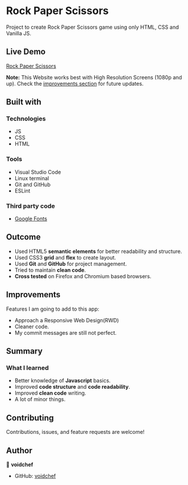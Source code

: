 # Rock Paper Scissors

Project to create Rock Paper Scissors game using only HTML, CSS and Vanilla JS.

## Live Demo

[Rock Paper Scissors](https://voidchef.github.io/calculator/)

**Note:** This Website works best with High Resolution Screens (1080p and up). Check the [improvements section](#improvements) for future updates.

## Built with

### Technologies

- JS
- CSS
- HTML

### Tools

- Visual Studio Code
- Linux terminal
- Git and GitHub
- ESLint

### Third party code

- [Google Fonts](https://fonts.google.com/)

## Outcome

- Used HTML5 **semantic elements** for better readability and structure.
- Used CSS3 **grid** and **flex** to create layout.
- Used **Git** and **GitHub** for project management.
- Tried to maintain **clean code**.
- **Cross tested** on Firefox and Chromium based browsers.

## Improvements

Features I am going to add to this app:

- Approach a Responsive Web Design(RWD)
- Cleaner code.
- My commit messages are still not perfect.

## Summary

### What I learned

- Better knowledge of **Javascript** basics.
- Improved **code structure** and **code readability**.
- Improved **clean code** writing.
- A lot of minor things.

## Contributing

Contributions, issues, and feature requests are welcome!

## Author

👤 **voidchef**

- GitHub: [voidchef](https://github.com/voidchef)
